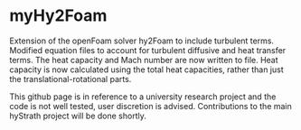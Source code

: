 # myHy2Foam
Extension of the openFoam solver hy2Foam to include turbulent terms. Modified equation files to account for turbulent diffusive and heat transfer terms. The heat capacity and Mach number are now written to file. Heat capacity is now calculated using the total heat capacities, rather than just the translational-rotational parts.

This github page is in reference to a university research project and the code is not well tested, user discretion is advised. Contributions to the main hyStrath project will be done shortly.
